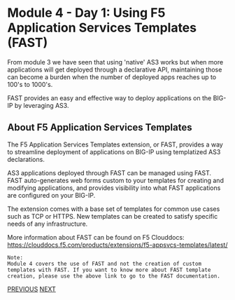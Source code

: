 # Module 4 - Day 1: Using F5 Application Services Templates (FAST)

From module 3 we have seen that using 'native' AS3 works but when more applications will get deployed through a declarative API, maintaining those can become a burden when the number of deployed apps reaches up to 100's to 1000's.

FAST provides an easy and effective way to deploy applications on the BIG-IP by leveraging AS3.

## About F5 Application Services Templates

The F5 Application Services Templates extension, or FAST, provides a way to streamline deployment of applications on BIG-IP using templatized AS3 declarations.

AS3 applications deployed through FAST can be managed using FAST. FAST auto-generates web forms custom to your templates for creating and modifying applications, and provides visibility into what FAST applications are configured on your BIG-IP.

The extension comes with a base set of templates for common use cases such as TCP or HTTPS. New templates can be created to satisfy specific needs of any infrastructure.

More information about FAST can be found on F5 Clouddocs: https://clouddocs.f5.com/products/extensions/f5-appsvcs-templates/latest/

```
Note:
Module 4 covers the use of FAST and not the creation of custom templates with FAST. If you want to know more about FAST template creation, please use the above link to go to the FAST documentation.
```

[PREVIOUS](../module_3/task3_7.md)      [NEXT](../module_4/task4_1.md)